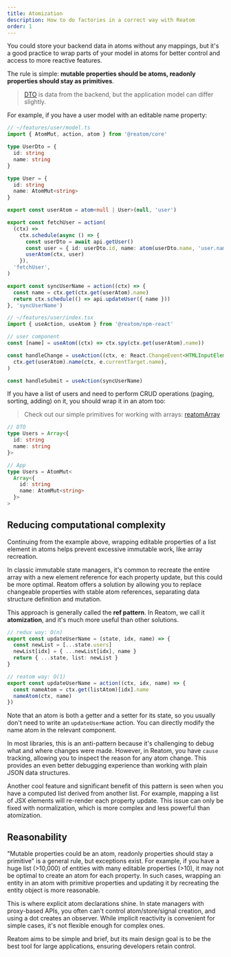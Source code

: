 ```yaml
---
title: Atomization
description: How to do factories in a correct way with Reatom
order: 1
---
```


You could store your backend data in atoms without any mappings, but it's a good practice to wrap parts of your model in atoms for better control and access to more reactive features.

The rule is simple: **mutable properties should be atoms, readonly properties should stay as primitives**.

> [DTO](https://en.wikipedia.org/wiki/Data_transfer_object) is data from the backend, but the application model can differ slightly.

For example, if you have a user model with an editable name property:

```ts
// ~/features/user/model.ts
import { AtomMut, action, atom } from '@reatom/core'

type UserDto = {
  id: string
  name: string
}

type User = {
  id: string
  name: AtomMut<string>
}

export const userAtom = atom<null | User>(null, 'user')

export const fetchUser = action(
  (ctx) =>
    ctx.schedule(async () => {
      const userDto = await api.getUser()
      const user = { id: userDto.id, name: atom(userDto.name, 'user.name') }
      userAtom(ctx, user)
    }),
  'fetchUser',
)

export const syncUserName = action((ctx) => {
  const name = ctx.get(ctx.get(userAtom).name)
  return ctx.schedule(() => api.updateUser({ name }))
}, 'syncUserName')
```

```ts
// ~/features/user/index.tsx
import { useAction, useAtom } from '@reatom/npm-react'

// user component
const [name] = useAtom((ctx) => ctx.spy(ctx.get(userAtom).name))

const handleChange = useAction((ctx, e: React.ChangeEvent<HTMLInputElement>) =>
  ctx.get(userAtom).name(ctx, e.currentTarget.name),
)

const handleSubmit = useAction(syncUserName)
```

If you have a list of users and need to perform CRUD operations (paging, sorting, adding) on it, you should wrap it in an atom too:

> Check out our simple primitives for working with arrays: [reatomArray](/package/primitives#reatomarray)

```ts
// DTO
type Users = Array<{
  id: string
  name: string
}>

// App
type Users = AtomMut<
  Array<{
    id: string
    name: AtomMut<string>
  }>
>
```

## Reducing computational complexity

Continuing from the example above, wrapping editable properties of a list element in atoms helps prevent excessive immutable work, like array recreation.

In classic immutable state managers, it's common to recreate the entire array with a new element reference for each property update, but this could be more optimal.
Reatom offers a solution by allowing you to replace changeable properties with stable atom references, separating data structure definition and mutation.

This approach is generally called the **ref pattern**.
In Reatom, we call it **atomization**, and it's much more useful than other solutions.

```ts
// redux way: O(n)
export const updateUserName = (state, idx, name) => {
  const newList = [...state.users]
  newList[idx] = { ...newList[idx], name }
  return { ...state, list: newList }
}

// reatom way: O(1)
export const updateUserName = action((ctx, idx, name) => {
  const nameAtom = ctx.get(listAtom)[idx].name
  nameAtom(ctx, name)
})
```

Note that an atom is both a getter and a setter for its state, so you usually don't need to write an `updateUserName` action. You can directly modify the name atom in the relevant component.

In most libraries, this is an anti-pattern because it's challenging to debug what and where changes were made. However, in Reatom, you have `cause` tracking, allowing you to inspect the reason for any atom change. This provides an even better debugging experience than working with plain JSON data structures.

Another cool feature and significant benefit of this pattern is seen when you have a computed list derived from another list.
For example, mapping a list of JSX elements will re-render each property update.
This issue can only be fixed with normalization, which is more complex and less powerful than atomization.

## Reasonability

"Mutable properties could be an atom, readonly properties should stay a primitive" is a general rule, but exceptions exist.
For example, if you have a huge list (>10,000) of entities with many editable properties (>10), it may not be optimal to create an atom for each property.
In such cases, wrapping an entity in an atom with primitive properties and updating it by recreating the entity object is more reasonable.

This is where explicit atom declarations shine.
In state managers with proxy-based APIs, you often can't control atom/store/signal creation, and using a dot creates an observer.
While implicit reactivity is convenient for simple cases, it's not flexible enough for complex ones.

Reatom aims to be simple and brief, but its main design goal is to be the best tool for large applications, ensuring developers retain control.
